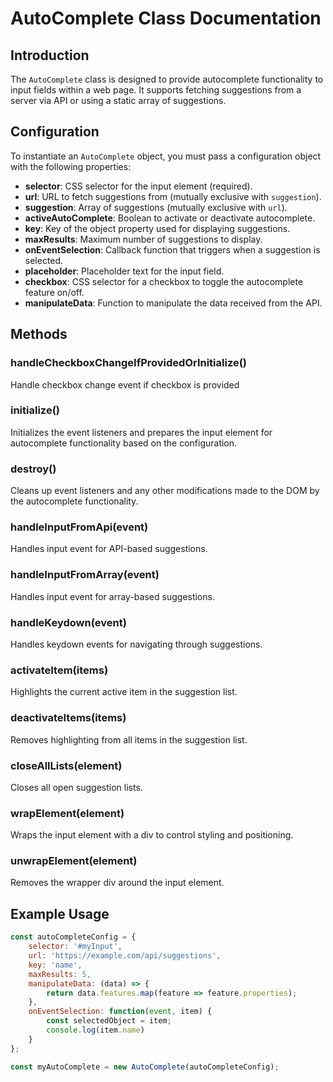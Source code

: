 # AutoComplete Class Documentation

## Introduction
The `AutoComplete` class is designed to provide autocomplete functionality to input fields within a web page. It supports fetching suggestions from a server via API or using a static array of suggestions.

## Configuration
To instantiate an `AutoComplete` object, you must pass a configuration object with the following properties:

- **selector**: CSS selector for the input element (required).
- **url**: URL to fetch suggestions from (mutually exclusive with `suggestion`).
- **suggestion**: Array of suggestions (mutually exclusive with `url`).
- **activeAutoComplete**: Boolean to activate or deactivate autocomplete.
- **key**: Key of the object property used for displaying suggestions.
- **maxResults**: Maximum number of suggestions to display.
- **onEventSelection**: Callback function that triggers when a suggestion is selected.
- **placeholder**: Placeholder text for the input field.
- **checkbox**: CSS selector for a checkbox to toggle the autocomplete feature on/off.
- **manipulateData**: Function to manipulate the data received from the API.

## Methods
### handleCheckboxChangeIfProvidedOrInitialize()
Handle checkbox change event if checkbox is provided

### initialize()
Initializes the event listeners and prepares the input element for autocomplete functionality based on the configuration.

### destroy()
Cleans up event listeners and any other modifications made to the DOM by the autocomplete functionality.

### handleInputFromApi(event)
Handles input event for API-based suggestions.

### handleInputFromArray(event)
Handles input event for array-based suggestions.

### handleKeydown(event)
Handles keydown events for navigating through suggestions.

### activateItem(items)
Highlights the current active item in the suggestion list.

### deactivateItems(items)
Removes highlighting from all items in the suggestion list.

### closeAllLists(element)
Closes all open suggestion lists.

### wrapElement(element)
Wraps the input element with a div to control styling and positioning.

### unwrapElement(element)
Removes the wrapper div around the input element.

## Example Usage

```javascript
const autoCompleteConfig = {
    selector: '#myInput',
    url: 'https://example.com/api/suggestions',
    key: 'name',
    maxResults: 5,
    manipulateData: (data) => {
        return data.features.map(feature => feature.properties);
    },
    onEventSelection: function(event, item) {
        const selectedObject = item;
        console.log(item.name)
    }
};

const myAutoComplete = new AutoComplete(autoCompleteConfig);
